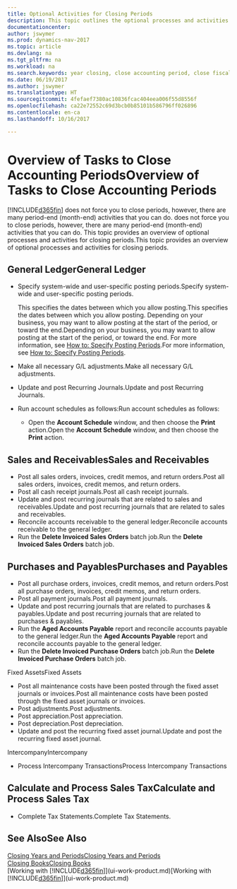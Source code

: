 ```yaml
---
title: Optional Activities for Closing Periods
description: This topic outlines the optional processes and activities for closing accounting periods in Dynamics NAV.
documentationcenter: 
author: jswymer
ms.prod: dynamics-nav-2017
ms.topic: article
ms.devlang: na
ms.tgt_pltfrm: na
ms.workload: na
ms.search.keywords: year closing, close accounting period, close fiscal year, aging, creditor payments, vendor payments
ms.date: 06/19/2017
ms.author: jswymer
ms.translationtype: HT
ms.sourcegitcommit: 4fefaef7380ac10836fcac404eea006f55d8556f
ms.openlocfilehash: ca22e72552c69d3bcb0b85101b586796ff026896
ms.contentlocale: en-ca
ms.lasthandoff: 10/16/2017

---
```

# <a name="overview-of-tasks-to-close-accounting-periods"></a><span data-ttu-id="be599-103">Overview of Tasks to Close Accounting Periods</span><span class="sxs-lookup"><span data-stu-id="be599-103">Overview of Tasks to Close Accounting Periods</span></span>
[!INCLUDE[d365fin](includes/d365fin_md.md)]<span data-ttu-id="be599-104"> does not force you to close periods, however, there are many period-end (month-end) activities that you can do.</span><span class="sxs-lookup"><span data-stu-id="be599-104"> does not force you to close periods, however, there are many period-end (month-end) activities that you can do.</span></span> <span data-ttu-id="be599-105">This topic provides an overview of optional processes and activities for closing periods.</span><span class="sxs-lookup"><span data-stu-id="be599-105">This topic provides an overview of optional processes and activities for closing periods.</span></span>  

## <a name="general-ledger"></a><span data-ttu-id="be599-106">General Ledger</span><span class="sxs-lookup"><span data-stu-id="be599-106">General Ledger</span></span>
* <span data-ttu-id="be599-107">Specify system-wide and user-specific posting periods.</span><span class="sxs-lookup"><span data-stu-id="be599-107">Specify system-wide and user-specific posting periods.</span></span>  

    <span data-ttu-id="be599-108">This specifies the dates between which you allow posting.</span><span class="sxs-lookup"><span data-stu-id="be599-108">This specifies the dates between which you allow posting.</span></span> <span data-ttu-id="be599-109">Depending on your business, you may want to allow posting at the start of the period, or toward the end.</span><span class="sxs-lookup"><span data-stu-id="be599-109">Depending on your business, you may want to allow posting at the start of the period, or toward the end.</span></span> <span data-ttu-id="be599-110">For more information, see [How to: Specify Posting Periods](finance-how-specify-posting-periods.md).</span><span class="sxs-lookup"><span data-stu-id="be599-110">For more information, see [How to: Specify Posting Periods](finance-how-specify-posting-periods.md).</span></span>  
* <span data-ttu-id="be599-111">Make all necessary G/L adjustments.</span><span class="sxs-lookup"><span data-stu-id="be599-111">Make all necessary G/L adjustments.</span></span>  
* <span data-ttu-id="be599-112">Update and post Recurring Journals.</span><span class="sxs-lookup"><span data-stu-id="be599-112">Update and post Recurring Journals.</span></span>  
  <!--* Process Consolidations-->
* <span data-ttu-id="be599-113">Run account schedules as follows:</span><span class="sxs-lookup"><span data-stu-id="be599-113">Run account schedules as follows:</span></span>  
  * <span data-ttu-id="be599-114">Open the **Account Schedule** window, and then choose the **Print** action.</span><span class="sxs-lookup"><span data-stu-id="be599-114">Open the **Account Schedule** window, and then choose the **Print** action.</span></span>  

## <a name="sales-and-receivables"></a><span data-ttu-id="be599-115">Sales and Receivables</span><span class="sxs-lookup"><span data-stu-id="be599-115">Sales and Receivables</span></span>
* <span data-ttu-id="be599-116">Post all sales orders, invoices, credit memos, and return orders.</span><span class="sxs-lookup"><span data-stu-id="be599-116">Post all sales orders, invoices, credit memos, and return orders.</span></span>  
* <span data-ttu-id="be599-117">Post all cash receipt journals.</span><span class="sxs-lookup"><span data-stu-id="be599-117">Post all cash receipt journals.</span></span>  
* <span data-ttu-id="be599-118">Update and post recurring journals that are related to sales and receivables.</span><span class="sxs-lookup"><span data-stu-id="be599-118">Update and post recurring journals that are related to sales and receivables.</span></span>  
* <span data-ttu-id="be599-119">Reconcile accounts receivable to the general ledger.</span><span class="sxs-lookup"><span data-stu-id="be599-119">Reconcile accounts receivable to the general ledger.</span></span>  
* <span data-ttu-id="be599-120">Run the **Delete Invoiced Sales Orders** batch job.</span><span class="sxs-lookup"><span data-stu-id="be599-120">Run the **Delete Invoiced Sales Orders** batch job.</span></span>  

## <a name="purchases-and-payables"></a><span data-ttu-id="be599-121">Purchases and Payables</span><span class="sxs-lookup"><span data-stu-id="be599-121">Purchases and Payables</span></span>
* <span data-ttu-id="be599-122">Post all purchase orders, invoices, credit memos, and return orders.</span><span class="sxs-lookup"><span data-stu-id="be599-122">Post all purchase orders, invoices, credit memos, and return orders.</span></span>  
* <span data-ttu-id="be599-123">Post all payment journals.</span><span class="sxs-lookup"><span data-stu-id="be599-123">Post all payment journals.</span></span>  
* <span data-ttu-id="be599-124">Update and post recurring journals that are related to purchases & payables.</span><span class="sxs-lookup"><span data-stu-id="be599-124">Update and post recurring journals that are related to purchases & payables.</span></span>  
* <span data-ttu-id="be599-125">Run the **Aged Accounts Payable** report and reconcile accounts payable to the general ledger.</span><span class="sxs-lookup"><span data-stu-id="be599-125">Run the **Aged Accounts Payable** report and reconcile accounts payable to the general ledger.</span></span>  
* <span data-ttu-id="be599-126">Run the **Delete Invoiced Purchase Orders** batch job.</span><span class="sxs-lookup"><span data-stu-id="be599-126">Run the **Delete Invoiced Purchase Orders** batch job.</span></span>  

<span data-ttu-id="be599-127">Fixed Assets</span><span class="sxs-lookup"><span data-stu-id="be599-127">Fixed Assets</span></span>
* <span data-ttu-id="be599-128">Post all maintenance costs have been posted through the fixed asset journals or invoices.</span><span class="sxs-lookup"><span data-stu-id="be599-128">Post all maintenance costs have been posted through the fixed asset journals or invoices.</span></span>
* <span data-ttu-id="be599-129">Post adjustments.</span><span class="sxs-lookup"><span data-stu-id="be599-129">Post adjustments.</span></span>
* <span data-ttu-id="be599-130">Post appreciation.</span><span class="sxs-lookup"><span data-stu-id="be599-130">Post appreciation.</span></span>
* <span data-ttu-id="be599-131">Post depreciation.</span><span class="sxs-lookup"><span data-stu-id="be599-131">Post depreciation.</span></span>
* <span data-ttu-id="be599-132">Update and post the recurring fixed asset journal.</span><span class="sxs-lookup"><span data-stu-id="be599-132">Update and post the recurring fixed asset journal.</span></span>

<span data-ttu-id="be599-133">Intercompany</span><span class="sxs-lookup"><span data-stu-id="be599-133">Intercompany</span></span>
* <span data-ttu-id="be599-134">Process Intercompany Transactions</span><span class="sxs-lookup"><span data-stu-id="be599-134">Process Intercompany Transactions</span></span>

## <a name="calculate-and-process-sales-tax"></a><span data-ttu-id="be599-135">Calculate and Process Sales Tax</span><span class="sxs-lookup"><span data-stu-id="be599-135">Calculate and Process Sales Tax</span></span>
* <span data-ttu-id="be599-136">Complete Tax Statements.</span><span class="sxs-lookup"><span data-stu-id="be599-136">Complete Tax Statements.</span></span>  

## <a name="see-also"></a><span data-ttu-id="be599-137">See Also</span><span class="sxs-lookup"><span data-stu-id="be599-137">See Also</span></span>
[<span data-ttu-id="be599-138">Closing Years and Periods</span><span class="sxs-lookup"><span data-stu-id="be599-138">Closing Years and Periods</span></span>](year-close-years-periods.md)  
[<span data-ttu-id="be599-139">Closing Books</span><span class="sxs-lookup"><span data-stu-id="be599-139">Closing Books</span></span>](year-close-books.md)  
<span data-ttu-id="be599-140">[Working with [!INCLUDE[d365fin](includes/d365fin_md.md)]](ui-work-product.md)</span><span class="sxs-lookup"><span data-stu-id="be599-140">[Working with [!INCLUDE[d365fin](includes/d365fin_md.md)]](ui-work-product.md)</span></span>

